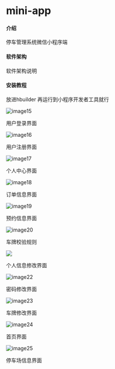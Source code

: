 # mini-app

#### 介绍
停车管理系统微信小程序端

#### 软件架构
软件架构说明


#### 安装教程

放进hbuilder 再运行到小程序开发者工具就行

![image15](https://github.com/guiguihui/mini-app/blob/main/markdown-pic/image15.png?raw=true)

用户登录界面

![image16](https://github.com/guiguihui/mini-app/blob/main/markdown-pic\image16.png?raw=true)

用户注册界面

![image17](https://github.com/guiguihui/mini-app/blob/main/markdown-pic/image17.png?raw=true)

个人中心界面

![image18](https://github.com/guiguihui/mini-app/blob/main/markdown-pic/image18.png?raw=true)

订单信息界面

![image19](https://github.com/guiguihui/mini-app/blob/main/markdown-pic/image19.png?raw=true)

 预约信息界面

![image20](https://github.com/guiguihui/mini-app/blob/main/markdown-pic/image20.jpeg?raw=true)

车牌校验规则

![](https://github.com/guiguihui/mini-app/blob/main/markdown-pic/image21.png?raw=true)

个人信息修改界面

![image22](https://github.com/guiguihui/mini-app/blob/main/markdown-pic/image22.png?raw=true)

密码修改界面

![image23](https://github.com/guiguihui/mini-app/blob/main/markdown-pic/image23.png?raw=true)

车牌修改界面

![image24](https://github.com/guiguihui/mini-app/blob/main/markdown-pic/image24.png?raw=true)

首页界面

![image25](https://github.com/guiguihui/mini-app/blob/main/markdown-pic/image25.png?raw=true)

停车场信息界面



